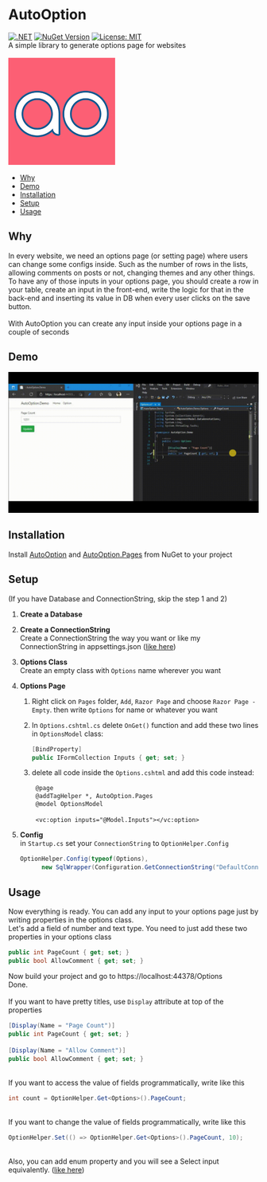 # AutoOption
[![.NET](https://github.com/sasan-salem/AutoOption/actions/workflows/dotnet.yml/badge.svg)](https://github.com/sasan-salem/AutoOption/actions/workflows/dotnet.yml)
[![NuGet Version](https://img.shields.io/nuget/v/autooption)](https://www.nuget.org/packages/AutoOption/) 
[![License: MIT](https://img.shields.io/badge/License-MIT-yellow.svg)](https://github.com/sasan-salem/AutoOption/blob/master/LICENSE)<br/>
A simple library to generate options page for websites<br/><br/>
![autooption](https://github.com/sasan-salem/AutoOption/blob/master/asset/icon-small.jpg)
<br/>
- [Why](#why)
- [Demo](#demo)
- [Installation](#installation)
- [Setup](#setup)
- [Usage](#usage)

## Why
In every website, we need an options page (or setting page) where users can change some configs inside. Such as the number of rows in the lists, allowing comments on posts or not, changing themes and any other things.<br/>
To have any of those inputs in your options page, you should create a row in your table, create an input in the front-end, write the logic for that in the back-end and inserting its value in DB when every user clicks on the save button.<br/><br/>
With AutoOption you can create any input inside your options page in a couple of seconds<br/>
## Demo
![autooption](https://github.com/sasan-salem/AutoOption/blob/master/asset/demo.gif)
## Installation
Install [AutoOption](https://www.nuget.org/packages/AutoOption/) and [AutoOption.Pages](https://www.nuget.org/packages/AutoOption.Pages/) from NuGet to your project<br/>
## Setup
(If you have Database and ConnectionString, skip the step 1 and 2)
1. **Create a Database**
2. **Create a ConnectionString**<br/>
Create a ConnectionString the way you want or like my ConnectionString in appsettings.json ([like here](https://github.com/sasan-salem/AutoOption/blob/b038966cf7140761214827744681787b52ac7a96/sample/AutoOption.Demo/appsettings.json#L10))
3. **Options Class**<br/>
Create an empty class with `Options` name wherever you want
4. **Options Page**<br/>
     
     1. Right click on `Pages` folder, `Add`, `Razor Page` and choose `Razor Page - Empty`. then write `Options` for name or whatever you want
     2. In `Options.cshtml.cs` delete `OnGet()` function and add these two lines in `OptionsModel` class:

          ``` C#
          [BindProperty]
          public IFormCollection Inputs { get; set; }
          ```
     3. delete all code inside the `Options.cshtml` and add this code instead:

         ``` razor
          @page
          @addTagHelper *, AutoOption.Pages
          @model OptionsModel

          <vc:option inputs="@Model.Inputs"></vc:option>
         ```
5. **Config**<br/>
in `Startup.cs` set your `ConnectionString` to `OptionHelper.Config`
    ``` C#
    OptionHelper.Config(typeof(Options),
          new SqlWrapper(Configuration.GetConnectionString("DefaultConnectionString")));
    ```
## Usage
Now everything is ready. You can add any input to your options page just by writing properties in the options class.<br/>
Let's add a field of number and text type. You need to just add these two properties in your options class
``` C#
public int PageCount { get; set; }
public bool AllowComment { get; set; }
```
Now build your project and go to https://localhost:44378/Options<br/>
Done.<br/>
<br/>
If you want to have pretty titles, use `Display` attribute at top of the properties
``` C#
[Display(Name = "Page Count")]
public int PageCount { get; set; }

[Display(Name = "Allow Comment")]
public bool AllowComment { get; set; }
```
<br/>If you want to access the value of fields programmatically, write like this
```C#
int count = OptionHelper.Get<Options>().PageCount;
```
<br/>If you want to change the value of fields programmatically, write like this
```C#
OptionHelper.Set(() => OptionHelper.Get<Options>().PageCount, 10);
```

<br/>Also, you can add enum property and you will see a Select input equivalently. ([like here](https://github.com/sasan-salem/AutoOption/blob/5223c00db47b1aecd4b184cff33fe1948ab75e5a/sample/AutoOption.Demo/Options.cs#L20))
